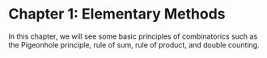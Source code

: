 # Chapter 1: Elementary Methods

In this chapter, we will see some basic principles of combinatorics such as the Pigeonhole principle, rule of sum, rule of product, and double counting. 

